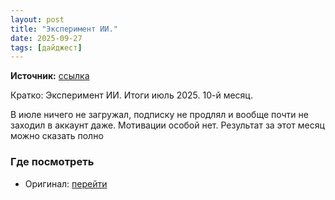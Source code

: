 ```yaml
---
layout: post
title: "Эксперимент ИИ."
date: 2025-09-27
tags: [дайджест]
---
```


**Источник:** [ссылка](https://t.me/fotostoki_ru/422)

Кратко: Эксперимент ИИ. Итоги июль 2025. 10-й месяц.

В июле ничего не загружал, подписку не продлял и вообще почти не заходил в аккаунт даже. Мотивации особой нет. Результат за этот месяц можно сказать полно

### Где посмотреть
- Оригинал: [перейти]({link})
